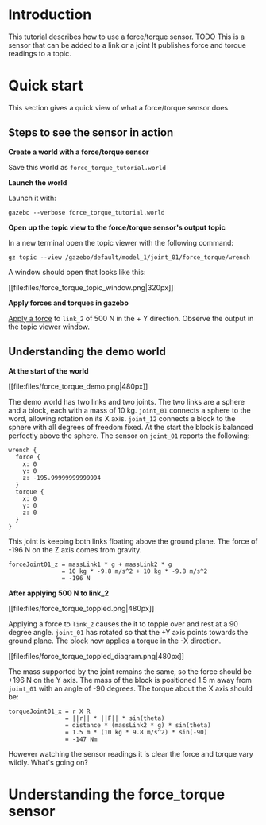 # Introduction
This tutorial describes how to use a force/torque sensor.
TODO This is a sensor that can be added to a link or a joint
It publishes force and torque readings to a topic.


# Quick start
This section gives a quick view of what a force/torque sensor does.


## Steps to see the sensor in action

**Create a world with a force/torque sensor**

Save this world as `force_torque_tutorial.world`

<include from='/#include/' src='http://bitbucket.org/osrf/gazebo_tutorials/raw/default/force_torque_sensor/files/force_torque_tutorial.world' />

**Launch the  world**

Launch it with:

```
gazebo --verbose force_torque_tutorial.world
```

**Open up the topic view to the force/torque sensor's output topic**

In a new terminal open the topic viewer with the following command:

```
gz topic --view /gazebo/default/model_1/joint_01/force_torque/wrench
```

A window should open that looks like this:

[[file:files/force_torque_topic_window.png|320px]]

**Apply forces and torques in gazebo**

[Apply a force](tutorials?tut=apply_force_torque) to `link_2` of 500 N in the + Y direction.
Observe the output in the topic viewer window.


## Understanding the demo world

**At the start of the world**

[[file:files/force_torque_demo.png|480px]]

The demo world has two links and two joints.
The two links are a sphere and a block, each with a mass of 10 kg.
`joint_01` connects a sphere to the word, allowing rotation on its X axis.
`joint_12` connects a block to the sphere with all degrees of freedom fixed.
At the start the block is balanced perfectly above the sphere.
The sensor on `joint_01` reports the following:

```
wrench {
  force {
    x: 0
    y: 0
    z: -195.99999999999994
  }
  torque {
    x: 0
    y: 0
    z: 0
  }
}
```

This joint is keeping both links floating above the ground plane.
The force of -196 N on the Z axis comes from gravity.

```
forceJoint01_z = massLink1 * g + massLink2 * g
               = 10 kg * -9.8 m/s^2 + 10 kg * -9.8 m/s^2
               = -196 N
```

**After applying 500 N to link_2**

[[file:files/force_torque_toppled.png|480px]]

Applying a force to `link_2` causes the it to topple over and rest at a 90 degree angle.
`joint_01` has rotated so that the +Y axis points towards the ground plane.
The block now applies a torque in the -X direction.

[[file:files/force_torque_toppled_diagram.png|480px]]

The mass supported by the joint remains the same, so the force should be +196 N on the Y axis.
The mass of the block is positioned 1.5 m away from `joint_01` with an angle of -90 degrees.
The torque about the X axis should be:

```
torqueJoint01_x = r X R
                = ||r|| * ||F|| * sin(theta)
                = distance * (massLink2 * g) * sin(theta)
                = 1.5 m * (10 kg * 9.8 m/s^2) * sin(-90)
                = -147 Nm
```

However watching the sensor readings it is clear the force and torque vary wildly.
What's going on?


# Understanding the force_torque sensor



